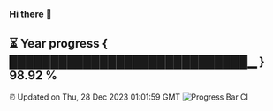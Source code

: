 ### Hi there 👋
⏳ Year progress { █████████████████████████████▁ } 98.92 %
---
⏰ Updated on Thu, 28 Dec 2023 01:01:59 GMT
![Progress Bar CI](https://github.com/liununu/liununu/workflows/Progress%20Bar%20CI/badge.svg)
